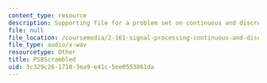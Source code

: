 ```yaml
---
content_type: resource
description: Supporting file for a problem set on continuous and discrete signal processing.
file: null
file_location: /coursemedia/2-161-signal-processing-continuous-and-discrete-fall-2008/3c329c2617183ea9e41c5ee0553861da_PS8Scrambled.wav
file_type: audio/x-wav
resourcetype: Other
title: PS8Scrambled
uid: 3c329c26-1718-3ea9-e41c-5ee0553861da
---
```

